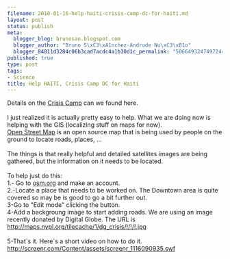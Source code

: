 ```yaml
--- 
filename: 2010-01-16-help-haiti-crisis-camp-dc-for-haiti.md
layout: post
status: publish
meta: 
  blogger_blog: brunosan.blogspot.com
  blogger_author: "Bruno S\xC3\xA1nchez-Andrade Nu\xC3\xB1o"
  blogger_84811d3284c06b3cad7acdc4a1b30d1c_permalink: "5066493247497244874"
published: true
type: post
tags: 
- Science
title: Help HAITI, Crisis Camp DC for Haiti
---
```

Details on the <a href="http://crisiscommons.org/wiki/index.php?title=Haiti/2010_Earthquake">Crisis Camp</a> can we found here.<br /><br />I just realized it is actually pretty easy to help. What we are doing now is helping with the GIS (localizing stuff on maps for now). <br /><a href="http://www.openstreetmap.org">Open Street Map</a> is an open source map that is being used by people on the ground to locate roads, places, …<br /><br />The things is that really helpful and detailed satellites images are being gathered, but the information on it needs to be located.<br /><br />To help just do this:<br />1.- Go to <a href="http://osm.org">osm.org</a> and make an account.<br />2.-Locate a place that needs to be worked on. The Downtown area is quite covered so may be is good to go a bit further out.<br />3-Go to "Edit mode" clicking the button.<br />4-Add a backgroung image to start adding roads. We are using an image recently donated by Digital Globe. The URL is http://maps.nypl.org/tilecache/1/dg_crisis/!/!/!.jpg<br /><br />5-That´s it. Here´s a short video on how to do it.<br /><a href="http://screenr.com/Content/assets/screenr_1116090935.swf">http://screenr.com/Content/assets/screenr_1116090935.swf</a>
